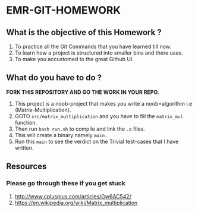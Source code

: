 # EMR-GIT-HOMEWORK

## What is the objective of this Homework ? 
1. To practice all the Git Commands that you have learned till now.
2. To learn how a project is structured into smaller bins and there uses.
3. To make you accustomed to the great Github UI.

## What do you have to do ?
**FORK THIS REPOSITORY AND GO THE WORK IN YOUR REPO**. <br />
1. This project is a noob-project that makes you write a noob=algorithm i.e (Matrix-Multiplication).
2. GOTO `src/matrix_multiplication` and you have to fill the `matrix_mul` function.
3. Then run `bash run.sh` to compile and link the `.o` files. 
4. This will create a binary namely `main` .
5. Run this `main` to see the verdict on the Trivial test-cases that I have written. 
 

## Resources 
### Please go through these if you get stuck 
1. http://www.cplusplus.com/articles/Gw6AC542/
2. https://en.wikipedia.org/wiki/Matrix_multiplication
